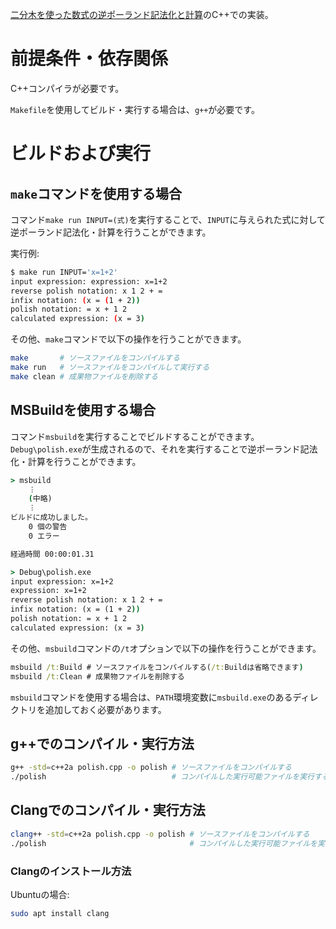 [二分木を使った数式の逆ポーランド記法化と計算](https://smdn.jp/programming/tips/polish/)のC++での実装。

# 前提条件・依存関係
C++コンパイラが必要です。

`Makefile`を使用してビルド・実行する場合は、`g++`が必要です。

# ビルドおよび実行
## `make`コマンドを使用する場合
コマンド`make run INPUT=(式)`を実行することで、`INPUT`に与えられた式に対して逆ポーランド記法化・計算を行うことができます。

実行例:
```sh
$ make run INPUT='x=1+2'
input expression: expression: x=1+2
reverse polish notation: x 1 2 + =
infix notation: (x = (1 + 2))
polish notation: = x + 1 2
calculated expression: (x = 3)
```

その他、`make`コマンドで以下の操作を行うことができます。

```sh
make       # ソースファイルをコンパイルする
make run   # ソースファイルをコンパイルして実行する
make clean # 成果物ファイルを削除する
```

## MSBuildを使用する場合
コマンド`msbuild`を実行することでビルドすることができます。　`Debug\polish.exe`が生成されるので、それを実行することで逆ポーランド記法化・計算を行うことができます。

```bat
> msbuild
    ︙
    (中略)
    ︙
ビルドに成功しました。
    0 個の警告
    0 エラー

経過時間 00:00:01.31

> Debug\polish.exe
input expression: x=1+2
expression: x=1+2
reverse polish notation: x 1 2 + =
infix notation: (x = (1 + 2))
polish notation: = x + 1 2
calculated expression: (x = 3)
```

その他、`msbuild`コマンドの`/t`オプションで以下の操作を行うことができます。

```bat
msbuild /t:Build # ソースファイルをコンパイルする(/t:Buildは省略できます)
msbuild /t:Clean # 成果物ファイルを削除する
```

`msbuild`コマンドを使用する場合は、`PATH`環境変数に`msbuild.exe`のあるディレクトリを追加しておく必要があります。

## g++でのコンパイル・実行方法
```sh
g++ -std=c++2a polish.cpp -o polish # ソースファイルをコンパイルする
./polish                            # コンパイルした実行可能ファイルを実行する
```

## Clangでのコンパイル・実行方法
```sh
clang++ -std=c++2a polish.cpp -o polish # ソースファイルをコンパイルする
./polish                                # コンパイルした実行可能ファイルを実行する
```

### Clangのインストール方法
Ubuntuの場合:
```sh
sudo apt install clang
```
